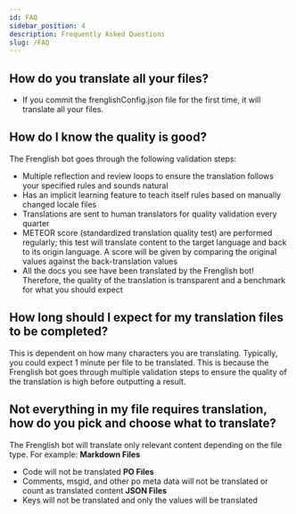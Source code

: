 ```yaml
---
id: FAQ
sidebar_position: 4
description: Frequently Asked Questions
slug: /FAQ
---
```


## How do you translate all your files?
- If you commit the frenglishConfig.json file for the first time, it will translate all your files.  

## How do I know the quality is good?
The Frenglish bot goes through the following validation steps:
- Multiple reflection and review loops to ensure the translation follows your specified rules and sounds natural
- Has an implicit learning feature to teach itself rules based on manually changed locale files
- Translations are sent to human translators for quality validation every quarter
- METEOR score (standardized translation quality test) are performed regularly; this test will translate content to the target language and back to its origin language. A score will be given by comparing the original values against the back-translation values
- All the docs you see have been translated by the Frenglish bot! Therefore, the quality of the translation is transparent and a benchmark for what you should expect

## How long should I expect for my translation files to be completed?
This is dependent on how many characters you are translating. Typically, you could expect 1 minute per file to be translated. This is because the Frenglish bot goes through multiple validation steps to ensure the quality of the translation is high before outputting a result.

## Not everything in my file requires translation, how do you pick and choose what to translate?
The Frenglish bot will translate only relevant content depending on the file type. For example:
**Markdown Files**
- Code will not be translated
**PO Files**
- Comments, msgid, and other po meta data will not be translated or count as translated content
**JSON Files**
- Keys will not be translated and only the values will be translated

